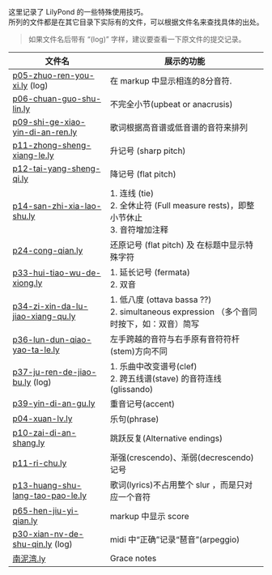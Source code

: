 这里记录了 LilyPond 的一些特殊使用技巧。</br>
所列的文件都是在其它目录下实际有的文件，可以根据文件名来查找具体的出处。

 > 如果文件名后带有 “(log)” 字样，建议要查看一下原文件的提交记录。

| 文件名 | 展示的功能 |
| ------ | ---------- |
| [p05-zhuo-ren-you-xi.ly](practice/John-Thompson/easiest-piano-course-2/p05-zhuo-ren-you-xi.ly) (log) | 在 markup 中显示相连的8分音符. |
| [p06-chuan-guo-shu-lin.ly](practice/John-Thompson/easiest-piano-course-2/p06-chuan-guo-shu-lin.ly) | 不完全小节(upbeat or anacrusis) |
| [p09-shi-ge-xiao-yin-di-an-ren.ly](practice/John-Thompson/easiest-piano-course-2/p09-shi-ge-xiao-yin-di-an-ren.ly) | 歌词根据高音谱或低音谱的音符来排列 |
| [p11-zhong-sheng-xiang-le.ly](practice/John-Thompson/easiest-piano-course-2/p11-zhong-sheng-xiang-le.ly) | 升记号 (sharp pitch) |
| [p12-tai-yang-sheng-qi.ly](practice/John-Thompson/easiest-piano-course-2/p12-tai-yang-sheng-qi.ly) | 降记号 (flat pitch) |
| [p14-san-zhi-xia-lao-shu.ly](practice/John-Thompson/easiest-piano-course-2/p14-san-zhi-xia-lao-shu.ly) | 1. 连线 (tie)<br> 2. 全休止符 (Full measure rests)，即整小节休止<br> 3. 音符增加注释 |
| [p24-cong-qian.ly](practice/John-Thompson/easiest-piano-course-2/p24-cong-qian.ly) | 还原记号 (flat pitch) 及 在标题中显示特殊字符|
| [p33-hui-tiao-wu-de-xiong.ly](practice/John-Thompson/easiest-piano-course-2/p33-hui-tiao-wu-de-xiong.ly) | 1. 延长记号 (fermata)<br> 2. 双音 |
| [p34-zi-xin-da-lu-jiao-xiang-qu.ly](practice/John-Thompson/easiest-piano-course-2/p34-zi-xin-da-lu-jiao-xiang-qu.ly) | 1. 低八度 (ottava bassa ??)<br> 2. simultaneous expression （多个音同时按下，如：双音）简写 |
| [p36-lun-dun-qiao-yao-ta-le.ly](practice/John-Thompson/easiest-piano-course-2/p36-lun-dun-qiao-yao-ta-le.ly) | 左手跨越的音符与右手原有音符符杆(stem)方向不同  |
| [p37-ju-ren-de-jiao-bu.ly](practice/John-Thompson/easiest-piano-course-2/p37-ju-ren-de-jiao-bu.ly)  (log) | 1. 乐曲中改变谱号(clef) <br> 2. 跨五线谱(stave) 的音符连线(glissando) |
| [p39-yin-di-an-gu.ly](practice/John-Thompson/easiest-piano-course-2/p39-yin-di-an-gu.ly) | 重音记号(accent) |
| [p04-xuan-lv.ly](practice/John-Thompson/easiest-piano-course-3/p04-xuan-lv.ly) | 乐句(phrase) |
| [p10-zai-di-an-shang.ly](practice/John-Thompson/easiest-piano-course-3/p10-zai-di-an-shang.ly) | 跳跃反复(Alternative endings) |
| [p11-ri-chu.ly](practice/John-Thompson/easiest-piano-course-3/p11-ri-chu.ly) | 渐强(crescendo)、渐弱(decrescendo) 记号 |
| [p13-huang-shu-lang-tao-pao-le.ly](practice/John-Thompson/easiest-piano-course-3/p13-huang-shu-lang-tao-pao-le.ly) | 歌词(lyrics)不占用整个 slur ，而是只对应一个音符 |
| [p65-hen-jiu-yi-qian.ly](practice/John-Thompson/modern-course-1/p65-hen-jiu-yi-qian.ly) | markup 中显示 score |
| [p30-xian-nv-de-shu-qin.ly](practice/John-Thompson/modern-course-1/p30-xian-nv-de-shu-qin.ly) (log) | midi 中“正确”记录“琶音”(arpeggio) |
| [南泥湾.ly](practice/gang-qin-ji-chu/1/南泥湾.ly) | Grace notes |
